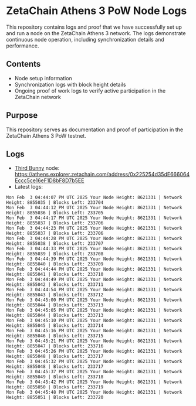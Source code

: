 # ZetaChain Athens 3 PoW Node Logs
This repository contains logs and proof that we have successfully set up and run a node on the ZetaChain Athens 3 network. The logs demonstrate continuous node operation, including synchronization details and performance.

## Contents
- Node setup information
- Synchronization logs with block height details
- Ongoing proof of work logs to verify active participation in the ZetaChain network

## Purpose
This repository serves as documentation and proof of participation in the ZetaChain Athens 3 PoW testnet.

## Logs

- [Third Bunny](https://thirdbunny.xyz/) node: https://athens.explorer.zetachain.com/address/0x225254d35dE666064Eccc5ce16eF1D8bF8D7b5EE
- Latest logs:
```
Mon Feb  3 04:44:07 PM UTC 2025 Your Node Height: 8621331 | Network Height: 8855035 | Blocks Left: 233704
Mon Feb  3 04:44:12 PM UTC 2025 Your Node Height: 8621331 | Network Height: 8855036 | Blocks Left: 233705
Mon Feb  3 04:44:17 PM UTC 2025 Your Node Height: 8621331 | Network Height: 8855037 | Blocks Left: 233706
Mon Feb  3 04:44:23 PM UTC 2025 Your Node Height: 8621331 | Network Height: 8855037 | Blocks Left: 233706
Mon Feb  3 04:44:28 PM UTC 2025 Your Node Height: 8621331 | Network Height: 8855038 | Blocks Left: 233707
Mon Feb  3 04:44:33 PM UTC 2025 Your Node Height: 8621331 | Network Height: 8855039 | Blocks Left: 233708
Mon Feb  3 04:44:39 PM UTC 2025 Your Node Height: 8621331 | Network Height: 8855040 | Blocks Left: 233709
Mon Feb  3 04:44:44 PM UTC 2025 Your Node Height: 8621331 | Network Height: 8855041 | Blocks Left: 233710
Mon Feb  3 04:44:49 PM UTC 2025 Your Node Height: 8621331 | Network Height: 8855042 | Blocks Left: 233711
Mon Feb  3 04:44:54 PM UTC 2025 Your Node Height: 8621331 | Network Height: 8855043 | Blocks Left: 233712
Mon Feb  3 04:45:00 PM UTC 2025 Your Node Height: 8621331 | Network Height: 8855044 | Blocks Left: 233713
Mon Feb  3 04:45:05 PM UTC 2025 Your Node Height: 8621331 | Network Height: 8855044 | Blocks Left: 233713
Mon Feb  3 04:45:10 PM UTC 2025 Your Node Height: 8621331 | Network Height: 8855045 | Blocks Left: 233714
Mon Feb  3 04:45:16 PM UTC 2025 Your Node Height: 8621331 | Network Height: 8855046 | Blocks Left: 233715
Mon Feb  3 04:45:21 PM UTC 2025 Your Node Height: 8621331 | Network Height: 8855047 | Blocks Left: 233716
Mon Feb  3 04:45:26 PM UTC 2025 Your Node Height: 8621331 | Network Height: 8855048 | Blocks Left: 233717
Mon Feb  3 04:45:32 PM UTC 2025 Your Node Height: 8621331 | Network Height: 8855048 | Blocks Left: 233717
Mon Feb  3 04:45:37 PM UTC 2025 Your Node Height: 8621331 | Network Height: 8855049 | Blocks Left: 233718
Mon Feb  3 04:45:42 PM UTC 2025 Your Node Height: 8621331 | Network Height: 8855050 | Blocks Left: 233719
Mon Feb  3 04:45:48 PM UTC 2025 Your Node Height: 8621331 | Network Height: 8855051 | Blocks Left: 233720
```
